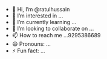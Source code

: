 - 👋 Hi, I’m @ratulhussain
- 👀 I’m interested in ...
- 🌱 I’m currently learning ...
- 💞️ I’m looking to collaborate on ...
- 📫 How to reach me ...9295386689
- 😄 Pronouns: ...
- ⚡ Fun fact: ...

<!---
ratulhussain2001/ratulhussain2001 is a ✨ special ✨ repository because its `README.md` (this file) appears on your GitHub profile.
You can click the Preview link to take a look at your changes.
--->
